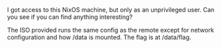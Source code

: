 I got access to this NixOS machine, but only as an unprivileged user. Can you see if you can find anything interesting?

The ISO provided runs the same config as the remote except for network configuration and how /data is mounted. The flag is at /data/flag.

